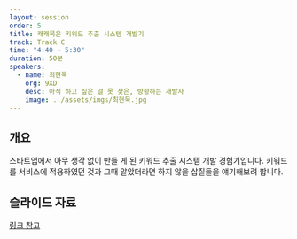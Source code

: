 ```yaml
---
layout: session
order: 5
title: 캐캐묵은 키워드 추출 시스템 개발기
track: Track C
time: "4:40 ~ 5:30"
duration: 50분
speakers:
  - name: 최현묵
    org: 9XD
    desc: 아직 하고 싶은 걸 못 찾은, 방황하는 개발자
    image: ../assets/imgs/최현묵.jpg
---
```


## 개요
스타트업에서 아무 생각 없이 만들 게 된 키워드 추출 시스템 개발 경험기입니다. 키워드를 서비스에 적용하였던 것과 그때 알았더라면 하지 않을 삽질들을 얘기해보려 합니다.
## 슬라이드 자료
[링크 참고](http://bit.ly/keke-keyword)
